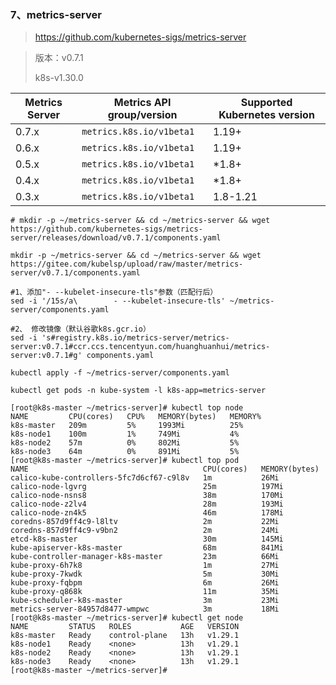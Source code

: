 ### 7、metrics-server

> https://github.com/kubernetes-sigs/metrics-server

> 版本：v0.7.1
>
> k8s-v1.30.0

| Metrics Server | Metrics API group/version | Supported Kubernetes version |
| -------------- | ------------------------- | ---------------------------- |
| 0.7.x          | `metrics.k8s.io/v1beta1`  | 1.19+                        |
| 0.6.x          | `metrics.k8s.io/v1beta1`  | 1.19+                        |
| 0.5.x          | `metrics.k8s.io/v1beta1`  | *1.8+                        |
| 0.4.x          | `metrics.k8s.io/v1beta1`  | *1.8+                        |
| 0.3.x          | `metrics.k8s.io/v1beta1`  | 1.8-1.21                     |


```shell
# mkdir -p ~/metrics-server && cd ~/metrics-server && wget https://github.com/kubernetes-sigs/metrics-server/releases/download/v0.7.1/components.yaml
```

```shell
mkdir -p ~/metrics-server && cd ~/metrics-server && wget https://gitee.com/kubelsp/upload/raw/master/metrics-server/v0.7.1/components.yaml
```

```shell
#1、添加"- --kubelet-insecure-tls"参数（匹配行后）
sed -i '/15s/a\        - --kubelet-insecure-tls' ~/metrics-server/components.yaml

#2、 修改镜像（默认谷歌k8s.gcr.io）
sed -i 's#registry.k8s.io/metrics-server/metrics-server:v0.7.1#ccr.ccs.tencentyun.com/huanghuanhui/metrics-server:v0.7.1#g' components.yaml
```

```shell
kubectl apply -f ~/metrics-server/components.yaml

kubectl get pods -n kube-system -l k8s-app=metrics-server
```

```shell
[root@k8s-master ~/metrics-server]# kubectl top node
NAME         CPU(cores)   CPU%   MEMORY(bytes)   MEMORY%
k8s-master   209m         5%     1993Mi          25%
k8s-node1    100m         1%     749Mi           4%
k8s-node2    57m          0%     802Mi           5%
k8s-node3    64m          0%     891Mi           5%
[root@k8s-master ~/metrics-server]# kubectl top pod
NAME                                       CPU(cores)   MEMORY(bytes)
calico-kube-controllers-5fc7d6cf67-c9l8v   1m           26Mi
calico-node-lgvrg                          25m          197Mi
calico-node-nsns8                          38m          170Mi
calico-node-z2lv4                          28m          193Mi
calico-node-zn4k5                          46m          178Mi
coredns-857d9ff4c9-l8ltv                   2m           22Mi
coredns-857d9ff4c9-v9bn2                   2m           24Mi
etcd-k8s-master                            30m          145Mi
kube-apiserver-k8s-master                  68m          841Mi
kube-controller-manager-k8s-master         23m          66Mi
kube-proxy-6h7k8                           1m           27Mi
kube-proxy-7kwdk                           5m           30Mi
kube-proxy-fqbpm                           6m           26Mi
kube-proxy-q868k                           11m          35Mi
kube-scheduler-k8s-master                  3m           23Mi
metrics-server-84957d8477-wmpwc            3m           18Mi
[root@k8s-master ~/metrics-server]# kubectl get node
NAME         STATUS   ROLES           AGE   VERSION
k8s-master   Ready    control-plane   13h   v1.29.1
k8s-node1    Ready    <none>          13h   v1.29.1
k8s-node2    Ready    <none>          13h   v1.29.1
k8s-node3    Ready    <none>          13h   v1.29.1
[root@k8s-master ~/metrics-server]#
```

